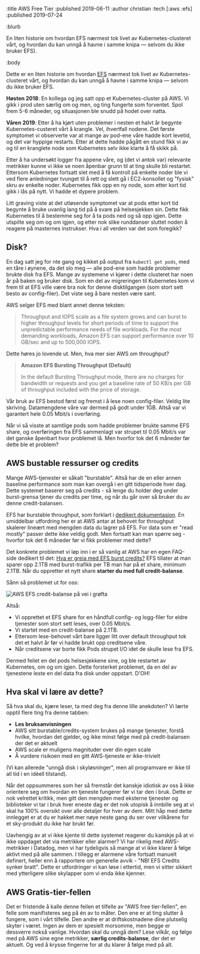 :title AWS Free Tier
:published 2019-06-11
:author christian
:tech [:aws :efs]
:published 2019-07-24

:blurb

En liten historie om hvordan EFS nærmest tok livet av Kubernetes-clusteret vårt,
og hvordan du kan unngå å havne i samme knipa — selvom du ikke bruker EFS).

:body

Dette er en liten historie om hvordan [EFS](https://aws.amazon.com/efs/) nærmest
tok livet av Kubernetes-clusteret vårt, og hvordan du kan unngå å havne i samme
knipa — selvom du ikke bruker EFS.

**Høsten 2018**: En kollega og jeg satt opp et Kubernetes-cluster på AWS. Vi gikk i
prod uten særlig om og men, og ting fungerte som forventet. Spol frem 5-6
måneder, og situasjonen ble snudd på hodet over natta.

**Våren 2019**: Etter å ha kjørt uten problemer i nesten et halvt år begynte
Kubernetes-custeret vårt å krangle. Vel, ihvertfall nodene. Det første symptomet
vi observerte var at mange av pod-ene våre hadde kort levetid, og det var
hyppige restarts. Etter at dette hadde pågått en stund fikk vi av og til en
kranglete node som Kubernetes selv ikke klarte å få skikk på.

Etter å ha undersøkt logger fra appene våre, og (det vi antok var) relevante
metrikker kunne vi ikke se noen åpenbar grunn til at ting skulle bli restartet.
Ettersom Kubernetes fortsatt slet med å få kontroll på enkelte noder ble vi ved
flere anledninger tvunget til å rett og slett gå i EC2-konsollet og "fysisk"
skru av enkelte noder. Kubernetes fikk opp en ny node, som etter kort tid gikk i
lås på nytt. Vi hadde et dypere problem.

Litt graving viste at det utløsende symptomet var at pods etter kort tid begynte
å bruke uvanlig lang tid på å svare på helsesjekken sin. Dette fikk Kubernetes
til å bestemme seg for å ta pods ned og så opp igjen. Dette utspilte seg om og
om igjen, og etter nok slike runddanser sluttet noden å reagere på masternes
instrukser. Hva i all verden var det som foregikk?

## Disk?

En dag satt jeg for nte gang og kikket på output fra `kubectl get pods`, med en
tåre i øynene, da det slo meg — alle pod-ene som hadde problemer brukte disk fra
EFS. Mange av systemene vi kjører i dette clusteret har noen år på baken og
bruker disk. Som en del av migreringen til Kubernetes kom vi frem til at EFS
ville være bra nok for denne disktilgangen (som stort sett besto av
config-filer). Det viste seg å bare nesten være sant.

AWS selger EFS med blant annet denne teksten:

> Throughput and IOPS scale as a file system grows and can burst to higher
> throughput levels for short periods of time to support the unpredictable
> performance needs of file workloads. For the most demanding workloads, Amazon
> EFS can support performance over 10 GB/sec and up to 500,000 IOPS.

Dette høres jo lovende ut. Men, hva mer sier AWS om throughput?

>**Amazon EFS Bursting Throughput (Default)**
>
>In the default Bursting Throughput mode, there are no charges for bandwidth or
>requests and you get a baseline rate of 50 KB/s per GB of throughput included
>with the price of storage.

Vår bruk av EFS bestod først og fremst i å lese noen config-filer. Veldig lite
skriving. Datamengdene våre var dermed på godt under 1GB. Altså var vi garantert
hele 0.05 Mbit/s i overføring.

Når vi så visste at samtlige pods som hadde problemer brukte samme EFS share, og
overføringen fra EFS sammenlagt var strupet til 0.05 Mbit/s var det ganske
åpenbart hvor problemet lå. Men hvorfor tok det 6 måneder før dette ble et
problem?

## AWS bustable ressurser og credits

Mange AWS-tjenester er såkalt "burstable". Altså har de en eller annen baseline
performance som man kan overgå i en gitt tidsperiode hver dag. Dette systemet
baserer seg på credits - så lenge du holder deg under burst-grensa tjener du
credits per time, og når du går over så bruker du av denne credit-balansen.

EFS har burstable throughput, som forklart i [dedikert
dokumentasjon](https://docs.aws.amazon.com/efs/latest/ug/performance.html#throughput-modes).
En umiddelbar utfordring her er at AWS antar at behovet for throughput skalerer
lineært med mengden data du lagrer på EFS. For data som er "read mostly" passer
dette ikke veldig godt. Men fortsatt kan man spørre seg - hvorfor tok det 6
måneder før vi fikk problemer med dette?

Det konkrete problemet vi løp inn i er så vanlig at AWS har en egen FAQ-side
dedikert til det: [Hva er greia med EFS burst
credits?](https://aws.amazon.com/premiumsupport/knowledge-center/efs-burst-credits/)
EFS tillater at man sparer opp 2.1TB med burst-trafikk per TB man har på et
share, minimum 2.1TB. Når du oppretter et nytt share **starter du med full
credit-balanse**.

Sånn så problemet ut for oss:

![AWS EFS credit-balanse på vei i grøfta](/images/blogg/burst.png)

Altså:

- Vi opprettet et EFS share for en håndfull config- og logg-filer for eldre tjenester som stort sett leses, over 0.05 Mbit/s.
- Vi startet med en credit-balanse på 2.1TB.
- Ettersom lese-behovet vårt bare ligger litt over default throughput tok det et halvt år før vi hadde brukt opp creditsene våre.
- Når creditsene var borte fikk Pods strupet I/O idet de skulle lese fra EFS.

Dermed feilet en del pods helsesjekkene sine, og ble restartet av Kubernetes, om
og om igjen. Dette forsterket problemet, da en del av tjenestene leste en del
data fra disk under oppstart. D'OH!

## Hva skal vi lære av dette?

Så hva skal du, kjære leser, ta med deg fra denne lille anekdoten? Vi lærte
opptil flere ting fra denne tabben:

- **Les bruksanvisningen**
- AWS sitt burstable/credits-system brukes på mange tjenester, forstå hvilke,
  hvordan det gjelder, og ikke minst følge med på credit-balansen der det er
  aktuelt
- AWS scale er muligens magnituder over din egen scale
- Å vurdere risikoen med en gitt AWS-tjeneste er ikke-trivielt

(Vi kan allerede "unngå disk i skyløsninger", men all programvare er ikke til
all tid i en idéell tilstand).

Når det oppsummeres som her så fremstår det kanskje idiotisk av oss å ikke
orientere seg om hvordan en tjeneste fungerer før vi tar den i bruk. Dette er
nok velrettet kritikk, men gitt den mengden med eksterne tjenester og
biblioteker vi tar i bruk hver eneste dag er det nok utopisk å innbille seg at
vi skal ha 100% oversikt over alle detaljer for hver av dem. Mitt håp med dette
innlegget er at du er hakket mer nøye neste gang du ser over vilkårene for et
sky-produkt du ikke har brukt før.

Uavhengig av at vi ikke kjente til dette systemet reagerer du kanskje på at vi
ikke oppdaget det via metrikker eller alarmer? Vi har rikelig med AWS-metrikker
i Datadog, men vi har tydeligvis så mange at vi ikke klarer å følge aktivt med
på alle sammen. I tillegg er alarmene våre fortsatt manuelt definert, heller enn
å rapportere om generelle avvik - "NB! EFS Credits synker bratt". Dette er
utfordringer vi kan løse i ettertid, men vi sitter sikkert med ytterligere slike
skylapper som vi enda ikke kjenner.

## AWS Gratis-tier-fellen

Det er fristende å kalle denne feilen et tilfelle av "AWS free tier-fellen", en
felle som manifisteres seg på én av to måter. Den ene er at ting slutter å
fungere, som i vårt tilfelle. Den andre er at driftskostnadene dine plutselig
skyter i været. Ingen av dem er spesielt morsomme, men begge er dessverre nokså
vanlige. Hvordan skal du unngå dem? Lese vilkår, og følge med på AWS sine egne
metrikker, **særlig credits-balanse**, der det er aktuelt. Og ved å krysse
fingerne for at du klarer å følge med på alt.
